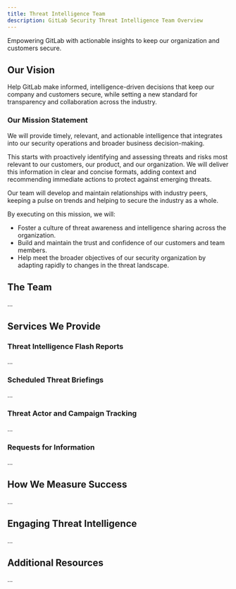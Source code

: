 ```yaml
---
title: Threat Intelligence Team
description: GitLab Security Threat Intelligence Team Overview
---
```


Empowering GitLab with actionable insights to keep our organization and customers secure.

## <i class="fas fa-rocket" id="biz-tech-icons"></i> Our Vision

Help GitLab make informed, intelligence-driven decisions that keep our company and customers secure, while setting a new standard for transparency and collaboration across the industry.

### Our Mission Statement

We will provide timely, relevant, and actionable intelligence that integrates into our security operations and broader business decision-making.

This starts with proactively identifying and assessing threats and risks most relevant to our customers, our product, and our organization. We will deliver this information in clear and concise formats, adding context and recommending immediate actions to protect against emerging threats.

Our team will develop and maintain relationships with industry peers, keeping a pulse on trends and helping to secure the industry as a whole.

By executing on this mission, we will:

- Foster a culture of threat awareness and intelligence sharing across the organization.
- Build and maintain the trust and confidence of our customers and team members.
- Help meet the broader objectives of our security organization by adapting rapidly to changes in the threat landscape.

## <i class="fas fa-users" id="biz-tech-icons"></i> The Team

...

## <i class="fas fa-stream" id="biz-tech-icons"></i> Services We Provide

### Threat Intelligence Flash Reports

...

### Scheduled Threat Briefings

...

### Threat Actor and Campaign Tracking

...

### Requests for Information

...

## <i class="fas fa-chart-simple" id="biz-tech-icons"></i> How We Measure Success

...

## <i class="fas fa-bullseye" id="biz-tech-icons"></i> Engaging Threat Intelligence

...

## <i class="fas fa-link" id="biz-tech-icons"></i> Additional Resources

...
